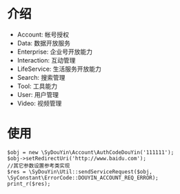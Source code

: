 # 介绍
- Account: 帐号授权
- Data: 数据开放服务
- Enterprise: 企业号开放能力
- Interaction: 互动管理
- LifeService: 生活服务开放能力
- Search: 搜索管理
- Tool: 工具能力
- User: 用户管理
- Video: 视频管理

# 使用
```
$obj = new \SyDouYin\Account\AuthCodeDouYin('111111');
$obj->setRedirectUri('http://www.baidu.com');
//其它参数设置参考类实现
$res = \SyDouYin\Util::sendServiceRequest($obj, \SyConstant\ErrorCode::DOUYIN_ACCOUNT_REQ_ERROR);
print_r($res);
```
